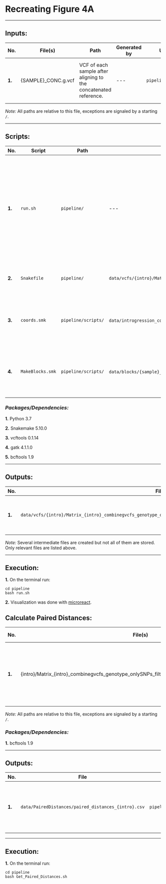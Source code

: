 # **Recreating Figure 4A**
---
## **Inputs:**

| No. | File(s)             | Path                                                                        |Generated by| Used by | Description |
|-----|---------------------|-----------------------------------------------------------------------------|------------|---------|-------------|
|**1.**| {SAMPLE}_CONC.g.vcf |VCF of each sample after aligning to the concatenated reference. | --- | `pipeline/Snakefile`| VCFs obatained after aligning the samples fastqs to the concatenated reference.|

*Note:* All paths are relative to this file, exceptions are signaled by a starting `/`.

---
## **Scripts:**
| No. | Script             | Path                                                                        | Output | Description |
|-----|--------------------|-----------------------------------------------------------------------------|--------|-------------|
|**1.**|`run.sh`|`pipeline/`|---|Runs all the pipeline: 1. Creates symbolic links to  all VCFs, 2. Creates introgression blocks for each sample 3. Executes Snakemake pipeline to make the vcfs with biallelic snps.|
|**2.**|`Snakefile`|`pipeline/`|`data/vcfs/{intro}/Matrix_{intro}_combinegvcfs_genotype_onlySNPs_filterlow_filteredSNPs_missing40_biallelic.vcf`|Snakemake pipeline that creates vcfs in blocks of introgression|
|**3.**|`coords.smk`|`pipeline/scripts/`|`data/introgression_coordinates.txt` y `data/shared_introgressions.txt`|Finds coordinates of introgression blocks a sees how they are shared.|
|**4.**|`MakeBlocks.smk`|`pipeline/scripts/`|`data/blocks/{sample}_blocks.csv` y `data/summary_statistics_blocks.csv`|Finds blocks of introgression in samples and obtains summary statistics of each block.|

### *Packages/Dependencies:*
**1.** Python 3.7

**2.** Snakemake 5.10.0

**3.** vcftools 0.1.14

**4.** gatk 4.1.1.0

**5.** bcftools 1.9


---
## **Outputs:**
| No. | File | Path | Description |
|-----|------|------|-------------|
|**1.**|`data/vcfs/{intro}/Matrix_{intro}_combinegvcfs_genotype_onlySNPs_filterlow_filteredSNPs_missing40_biallelic.vcf`|`pipeline/data/vcfs`|Combined VCF with al samples that share an introgression block|

*Note:* Several intermediate files are created but not all of them are stored. Only relevant files are listed above.

---
## **Execution:**
**1.** On the terminal run:
```
cd pipeline
bash run.sh
```
**2.** Visualization was done with [microreact](https://microreact.org).

## **Calculate Paired Distances:**

| No. | File(s)             | Path                                                                        |Generated by| Used by | Description |
|-----|---------------------|-----------------------------------------------------------------------------|------------|---------|-------------|
|**1.**| {intro}/Matrix_{intro}_combinegvcfs_genotype_onlySNPs_filterlow_filteredSNPs_missing40_biallelic.vcf | data/vcfs/	 | run.sh | `Get_Paired_Distances.sh`| Get the number of differences between all pairs of strains in each introgressed-block specific VCF.

*Note:* All paths are relative to this file, exceptions are signaled by a starting `/`.

### *Packages/Dependencies:*

**1.** bcftools 1.9

---
## **Outputs:**
| No. | File | Path | Description |
|-----|------|------|-------------|
|**1.**|`data/PairedDistances/paired_distances_{intro}.csv`|`pipeline/data/PairedDistances`|List of all pairs of strains in a vcf and the number of differences between them|


---
## **Execution:**
**1.** On the terminal run:
```
cd pipeline
bash Get_Paired_Distances.sh
```
